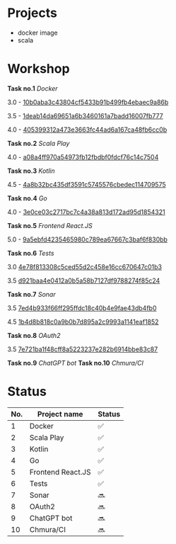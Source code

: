 # Projects

- docker image
- scala 

# Workshop

<b>Task no.1</b> <i>Docker</i>

3.0 - [10b0aba3c43804cf5433b91b499fb4ebaec9a86b](https://github.com/pkuszn/e-biznes/tree/10b0aba3c43804cf5433b91b499fb4ebaec9a86b)

3.5 - [1deab14da69651a6b3460161a7badd16007fb777](https://github.com/pkuszn/e-biznes/tree/1deab14da69651a6b3460161a7badd16007fb777)

4.0 - [405399312a473e3663fc44ad6a167ca48fb6cc0b](https://github.com/pkuszn/e-biznes/tree/405399312a473e3663fc44ad6a167ca48fb6cc0b)

<b>Task no.2</b> <i>Scala Play</i>

4.0 - [a08a4ff970a54973fb12fbdbf0fdcf76c14c7504](https://github.com/pkuszn/e-biznes/tree/a08a4ff970a54973fb12fbdbf0fdcf76c14c7504)

<b>Task no.3</b> <i>Kotlin</i>

4.5 - [4a8b32bc435df3591c5745576cbedec114709575](https://github.com/pkuszn/e-biznes/tree/4a8b32bc435df3591c5745576cbedec114709575)

<b>Task no.4</b> <i>Go</i>

4.0 - [3e0ce03c2717bc7c4a38a813d172ad95d1854321](https://github.com/pkuszn/e-biznes/tree/3e0ce03c2717bc7c4a38a813d172ad95d1854321)

<b>Task no.5</b> <i>Frontend React.JS</i>

5.0 - [9a5ebfd4235465980c789ea67667c3baf6f830bb](https://github.com/pkuszn/e-biznes/tree/9a5ebfd4235465980c789ea67667c3baf6f830bb)

<b>Task no.6</b> <i>Tests</i>

3.0 [4e78f813308c5ced55d2c458e16cc670647c01b3](https://github.com/pkuszn/e-biznes/tree/4e78f813308c5ced55d2c458e16cc670647c01b3)

3.5 [d921baa4e0412a0b5a58b7127df9788274f85c24](https://github.com/pkuszn/e-biznes/tree/d921baa4e0412a0b5a58b7127df9788274f85c24)

<b>Task no.7</b> <i>Sonar</i>

3.5 [7ed4b933f66ff295ffdc18c40b4e9fae43db4fb0](https://github.com/pkuszn/e-biznes/tree/7ed4b933f66ff295ffdc18c40b4e9fae43db4fb0)

4.5 [1b4d8b818c0a9b0b7d895a2c9993a1141eaf1852](https://github.com/pkuszn/e-biznes/tree/1b4d8b818c0a9b0b7d895a2c9993a1141eaf1852)

<b>Task no.8</b> <i>OAuth2</i>

3.5 [7e721ba1f48cff8a5223237e282b6914bbe83c87](https://github.com/pkuszn/e-biznes/tree/7e721ba1f48cff8a5223237e282b6914bbe83c87)

<b>Task no.9</b> <i>ChatGPT bot</i>
<b>Task no.10</b> <i>Chmura/CI</i>


## 

# Status

| No. | Project name | Status |
|-------------|----------|--------------|
| 1 | Docker | :white_check_mark: |
| 2 | Scala Play | :white_check_mark: |
| 3 | Kotlin | :white_check_mark: |
| 4 | Go | :white_check_mark: |
| 5 | Frontend React.JS | :white_check_mark: |
| 6 | Tests | :white_check_mark: |
| 7 | Sonar | :soon: |
| 8 | OAuth2 | :soon: |
| 9 | ChatGPT bot | :soon: |
| 10 | Chmura/CI | :soon: |